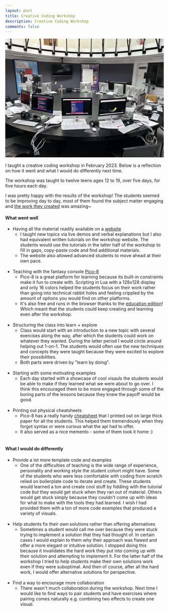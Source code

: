 ```yaml
---
layout: post
title: Creative Coding Workshop
description: Creative Coding Workshop
comments: false
---
```


<img src="/assets/images/creative_coding_workshop_room.png">

I taught a creative coding workshop in February 2023. Below is a reflection on how it went and what I would do differently next time.

The workshop was taught to twelve teens ages 12 to 19, over five days, for five hours each day.

I was pretty happy with the results of the workshop! The students seemed to be improving day to day, most of them found the subject matter engaging and [the work they created](https://www.picoworkshop.xyz/notes/OurCreations/Our-Creations/) was amazing~

#### What went well
- Having all the material readily available on a [website](https://www.picoworkshop.xyz/)
    - I taught new topics via live demos and verbal explanations but I also had equivalent written tutorials on the workshop website. The students would use the tutorials in the latter half of the workshop to fill in gaps, copy-paste code and find additional materials.
	- The website also allowed advanced students to move ahead at their own pace.
    <br> <br>
- Teaching with the fantasy console [Pico-8](https://www.lexaloffle.com/pico-8.php)
	- Pico-8 is a great platform for learning because its built-in constraints make it fun to create with. Scripting in Lua with a 128x128 display and only 16 colors helped the students focus on their work rather than going into technical rabbit holes and feeling crippled by the amount of options you would find on other platforms.
	- It's also free and runs in the browser thanks to the [education edition](https://www.lexaloffle.com/bbs/?tid=47278)! Which meant that the students could keep creating and learning even after the workshop.
    <br> <br>
- Structuring the class into learn + explore
	- Class would start with an introduction to a new topic with several exercises along the way, after which the students could work on whatever they wanted. During the latter period I would circle around helping out 1-on-1. The students would often use the new techniques and concepts they were taught because they were excited to explore their possibilities.
    - Both parts were driven by "learn by doing".
    <br> <br>
- Starting with some motivating examples
	- Each day started with a showcase of cool visauls the students would be able to make if they learned what we were about to go over. I think this encouraged them to be more engaged through some of the boring parts of the lessons because they knew the payoff would be good.
    <br> <br>
- Printing out physical cheatsheets
    - Pico-8 has a really handy [cheatsheet](https://www.lexaloffle.com/bbs/files/16585/PICO-8_CheatSheet_0111Gm_4k.png) that I printed out on large thick paper for all the students. This helped them tremendously when they forgot syntax or were curious what the api had to offer.
    - It also served as a nice memento - some of them took it home :)
    <br> <br>
	
#### What I would do differently
- Provide a lot more template code and examples
	- One of the difficulties of teaching is the wide range of experience, personality and working style the student cohort might have. Some of the students who were less comfortable with coding from scratch relied on boilerplate code to iterate and create. These students would learned a ton and create cool stuff by fiddling with the tutorial code *but* they would get stuck when they ran out of material. Others would get stuck simply because they couldn't come up with ideas for what to make with the tools they had learned. I wish I had provided them with a ton of more code examples that produced a variety of visuals.
    <br> <br>
- Help students fix their own solutions rather than offering alternatives
	- Sometimes a student would call me over because they were stuck trying to implement a solution that they had thought of. In certain cases I would explain to them why their approach was flawed and offer a more elegant or intuitive solution. I stopped doing this because it invalidates the hard work they put into coming up with their solution and attempting to implement it. For the latter half of the workshop I tried to help students make their own solutions work even if they were suboptimal. And then of course, after all the hard work, I would offer alternative solutions for perspective.
    <br> <br>
- Find a way to encourage more collaboration
	- There wasn't much collaboration during the workshop. Next time I would like to find ways to pair students and have exercises where pairing comes naturally e.g. combining two effects to create one visual.